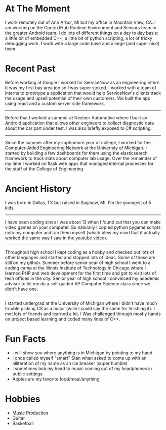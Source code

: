 
# At The Moment

I work remotely out of Ann Arbor, MI but my office in Mountain View, CA. I am working on the ContextHub Runtime Environment and Sensors team in the greater Android team. I do lots of different things on a day to day basis: a little bit of embedded C++, a little bit of python scripting, a lot of tricky debugging work. I work with a large code base and a large (and super nice) team.

# Recent Past

Before working at Google I worked for ServiceNow as an engineering intern. It was my first bay area job so I was super stoked. I worked with a team of interns to prototype a application that would help ServiceNow's clients track the usage and upsell potential of their own customers. We built the app using react and a custom server side framework.
________
Before that I worked a summer at Nexteer Automotive where I built an Android application that allows other engineers to collect diagnostic data about the car part under test. I was also briefly exposed to C# scripting.
_______
Since the summer after my sophomore year of college, I worked for the Computer-Aided Engineering Network at the Univeristy of Michigan. I started by building a few dashboards for them using the elasticsearch framework to track stats about computer lab usage. Over the remainder of my time I worked on flask web apps that managed internal processes for the staff of the College of Engineering.

# Ancient History

I was born in Dallas, TX but raised in Saginaw, MI. I'm the youngest of 5 kids.
_______
I have been coding since I was about 13 when I found out that you can make video games on your computer. So naturally I copied python pygame scripts onto my computer and ran them myself (which blew my mind that it actually worked the same way I saw in the youtube video).
_______
Throughout high school I kept coding as a hobby and checked out lots of other languages and started and stopped lots of ideas. Some of those are still on my github. Summer before senior year of high school I went to a coding camp at the Illinois Institute of Technology in Chicago where I learned PHP and web development for the first time and got to visit lots of tech offices in the city. Senior year of high school I convinced my academic advisor to let me do a self guided AP Computer Science class since we didn't have one.
______
I started undergrad at the University of Michigan where I didn't have much trouble picking CS as a major (wish I could say the same for finishing it).
I met lots of friends and learned a lot. I Was challenged through mostly hands on project based learning and coded many lines of C++.

# Fun Facts

- I will show you where anything is in Michigan by pointing to my hand
- I once called myself "smart" Stan when asked to come up with an alliteration of my name as an ice breaker (super humble)
- I sometimes bob my head to music coming out of my headphones in public settings
- Apples are my favorite food/meal/anything

# Hobbies

- [Music Production](https://soundcloud.com/user-392567663)
- Guitar
- Basketball
